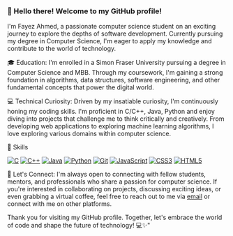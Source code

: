### 👋 Hello there! Welcome to my GitHub profile!

I'm Fayez Ahmed, a passionate computer science student on an exciting journey to explore the depths of software development. Currently pursuing my degree in Computer Science, I'm eager to apply my knowledge and contribute to the world of technology.

🎓 Education:
I'm enrolled in a Simon Fraser University pursuing a degree in Computer Science and MBB. Through my coursework, I'm gaining a strong foundation in algorithms, data structures, software engineering, and other fundamental concepts that power the digital world.

💻 Technical Curiosity:
Driven by my insatiable curiosity, I'm continuously honing my coding skills. I'm proficient in C/C++, Java, Python and enjoy diving into projects that challenge me to think critically and creatively. From developing web applications to exploring machine learning algorithms, I love exploring various domains within computer science.

🚀 Skills

[<img src="https://img.shields.io/badge/C-%2300599C.svg?&style=for-the-badge&logo=C&logoColor=white" alt="C" />]()
[<img src="https://img.shields.io/badge/C++-%2300599C.svg?&style=for-the-badge&logo=C%2B%2B&logoColor=white" alt="C++" />]()
[<img src="https://img.shields.io/badge/java-%23ea2e2e.svg?&style=for-the-badge&logo=java&logoColor=white" alt="Java"/>]()
[<img src="https://img.shields.io/badge/python-%233a75a5.svg?&style=for-the-badge&logo=python&logoColor=white" alt="Python"/>]()
[<img src="https://img.shields.io/badge/git-%23fc6d26.svg?&style=for-the-badge&logo=git&logoColor=white" alt="Git"/>]()
[<img src="https://img.shields.io/badge/javascript%20-%23323330.svg?&style=for-the-badge&logo=javascript&logoColor=%23f7de1e" alt="JavaScript"/>]()
[<img src="https://img.shields.io/badge/css3-%233573b5.svg?&style=for-the-badge&logo=css3&logoColor=white" alt="CSS3"/>]()
[<img src="https://img.shields.io/badge/html5-%23e34f26.svg?&style=for-the-badge&logo=html5&logoColor=white" alt="HTML5"/>]()

<!-- 🚀 Projects and Side Ventures:
Beyond my academic pursuits, I enjoy working on personal projects and side ventures. These endeavors allow me to apply the knowledge I've acquired, experiment with new technologies, and push the boundaries of what I can accomplish. I'm always excited to share my projects and learn from the feedback and experiences of others.

📚 Lifelong Learner:
As a computer science student, I recognize that the field is constantly evolving. I'm committed to lifelong learning, regularly engaging in online courses, tutorials, and technical blogs to stay updated with the latest advancements. I embrace challenges and seek opportunities to expand my skills and knowledge.
 -->
🤝 Let's Connect:
I'm always open to connecting with fellow students, mentors, and professionals who share a passion for computer science. If you're interested in collaborating on projects, discussing exciting ideas, or even grabbing a virtual coffee, feel free to reach out to me via [email](mailto:fayezkaleemahmed@gmail.com) or connect with me on other platforms.

Thank you for visiting my GitHub profile. Together, let's embrace the world of code and shape the future of technology! 💻✨"

<!--
**FayezAhmed/FayezAhmed** is a ✨ _special_ ✨ repository because its `README.md` (this file) appears on your GitHub profile.

Here are some ideas to get you started:

- 🔭 I’m currently working on ...
- 🌱 I’m currently learning ...
- 👯 I’m looking to collaborate on ...
- 🤔 I’m looking for help with ...
- 💬 Ask me about ...
- 📫 How to reach me: ...
- 😄 Pronouns: ...
- ⚡ Fun fact: ...
-->
